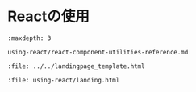 # Reactの使用

```{toctree}
:maxdepth: 3

using-react/react-component-utilities-reference.md
```

```{raw} html
:file: ../../landingpage_template.html
```

```{raw} html
:file: using-react/landing.html
```